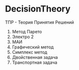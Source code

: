 # DecisionTheory
ТПР - Теория Принятия Решений
1) Метод Парето
2) Электро 2
3) МАИ 
4) Графический метод
5) Симплекс метод
6) Двойственная задача
7) Транспортная задача
